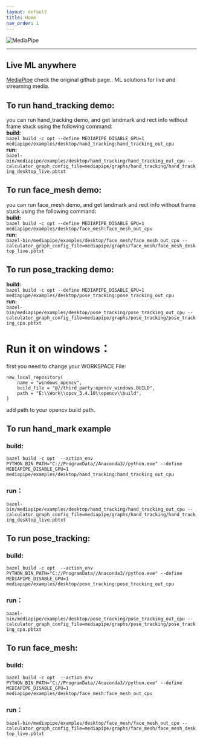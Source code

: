 ```yaml
---
layout: default
title: Home
nav_order: 1
---
```


![MediaPipe](docs/images/mediapipe_small.png)

--------------------------------------------------------------------------------

## Live ML anywhere

[MediaPipe](https://github.com/google/mediapipe/) check the original github page..
ML solutions for live and streaming media.

  
## To run hand_tracking demo:
you can run hand_tracking demo, and get landmark and rect info without frame stuck using the following command:  
**build:**  
`bazel build -c opt --define MEDIAPIPE_DISABLE_GPU=1 mediapipe/examples/desktop/hand_tracking:hand_tracking_out_cpu`  
**run:**    
`bazel-bin/mediapipe/examples/desktop/hand_tracking/hand_tracking_out_cpu --calculator_graph_config_file=mediapipe/graphs/hand_tracking/hand_tracking_desktop_live.pbtxt`  
## To run face_mesh demo:  
you can run face_mesh demo, and get landmark and rect info without frame stuck using the following command:  
**build:**  
`bazel build -c opt --define MEDIAPIPE_DISABLE_GPU=1 mediapipe/examples/desktop/face_mesh:face_mesh_out_cpu`  
**run:**  
`bazel-bin/mediapipe/examples/desktop/face_mesh/face_mesh_out_cpu --calculator_graph_config_file=mediapipe/graphs/face_mesh/face_mesh_desktop_live.pbtxt`  
## To run pose_tracking demo:  
**build:**  
`bazel build -c opt --define MEDIAPIPE_DISABLE_GPU=1 mediapipe/examples/desktop/pose_tracking:pose_tracking_out_cpu`  
**run:**  
`bazel-bin/mediapipe/examples/desktop/pose_tracking/pose_tracking_out_cpu --calculator_graph_config_file=mediapipe/graphs/pose_tracking/pose_tracking_cpu.pbtxt`  

# Run it on windows： 
first you need to change your WORKSPACE File:
```
new_local_repository(
    name = "windows_opencv",
    build_file = "@//third_party:opencv_windows.BUILD",
    path = "E:\\Work\\opcv_3.4.10\\opencv\\build",
) 
```
add path to your opencv build path.

## To run hand_mark example
### build:
`bazel build -c opt  --action_env PYTHON_BIN_PATH="C://ProgramData//Anaconda3//python.exe" --define MEDIAPIPE_DISABLE_GPU=1 mediapipe/examples/desktop/hand_tracking:hand_tracking_out_cpu`
### run：
`bazel-bin/mediapipe/examples/desktop/hand_tracking/hand_tracking_out_cpu --calculator_graph_config_file=mediapipe/graphs/hand_tracking/hand_tracking_desktop_live.pbtxt`  

## To run pose_tracking:
### build:
`bazel build -c opt  --action_env PYTHON_BIN_PATH="C://ProgramData//Anaconda3//python.exe" --define MEDIAPIPE_DISABLE_GPU=1 mediapipe/examples/desktop/pose_tracking:pose_tracking_out_cpu`
### run：
`bazel-bin/mediapipe/examples/desktop/pose_tracking/pose_tracking_out_cpu --calculator_graph_config_file=mediapipe/graphs/pose_tracking/pose_tracking_cpu.pbtxt`  

## To run face_mesh:  
### build:
`bazel build -c opt  --action_env PYTHON_BIN_PATH="C://ProgramData//Anaconda3//python.exe" --define MEDIAPIPE_DISABLE_GPU=1 mediapipe/examples/desktop/face_mesh:face_mesh_out_cpu`
### run：
`bazel-bin/mediapipe/examples/desktop/face_mesh/face_mesh_out_cpu --calculator_graph_config_file=mediapipe/graphs/face_mesh/face_mesh_desktop_live.pbtxt`



